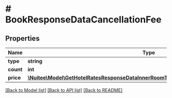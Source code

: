 # # BookResponseDataCancellationFee

## Properties

Name | Type | Description | Notes
------------ | ------------- | ------------- | -------------
**type** | **string** |  | [optional]
**count** | **int** |  | [optional]
**price** | [**\Nuitee\Model\GetHotelRatesResponseDataInnerRoomTypesInnerRatesInnerRetailRateTotalInner**](GetHotelRatesResponseDataInnerRoomTypesInnerRatesInnerRetailRateTotalInner.md) |  | [optional]

[[Back to Model list]](../../README.md#models) [[Back to API list]](../../README.md#endpoints) [[Back to README]](../../README.md)
